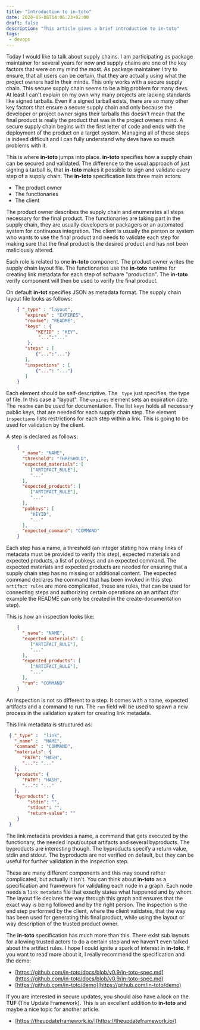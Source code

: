 ```yaml
---
title: "Introduction to in-toto"
date: 2020-05-08T14:06:23+02:00
draft: false
description: "This article gives a brief introduction to in-toto"
tags:
 - devops
---
```


Today I would like to talk about supply chains. I am participating as package
maintainer for several years for now and supply chains are one of the key
factors that were on my mind the most. As package maintainer I try to ensure,
that all users can be certain, that they are actually using what the project
owners had in their minds. This only works with a secure supply chain.  This
secure supply chain seems to be a big problem for many devs. At least I can't
explain on my own why many projects are lacking standards like signed tarballs.
Even if a signed tarball exists, there are so many other key factors that
ensure a secure supply chain and only because the developer or project owner
signs their tarballs this doesn't mean that the final product is really the
product that was in the project owners mind. A secure supply chain begins with the first
letter of code and ends with the deployment of the product on a target system.
Managing all of these steps is indeed difficult and I can fully understand why devs have so much problems with it.

This is where **in-toto** jumps into place. **in-toto** specifies how a supply
chain can be secured and validated. The difference to the usual approach of just signing a tarball is,
that **in-toto** makes it possible to sign and validate every step of a supply chain.
The **in-toto** specification lists three main actors:

* The product owner
* The functionaries
* The client

The product owner describes the supply chain and enumerates all steps necessary
for the final product.  The functionaries are taking part in the supply chain,
they are usually developers or packagers or an automated system for
continuous integration.  The client is usually the person or system who
wants to use the final product and needs to validate each step for
making sure that the final product is the desired product and has not
been maliciously altered.

Each role is related to one **in-toto** component. The product owner writes the supply chain layout file.
The functionaries use the **in-toto** runtime for creating link metadata for each step of software "production".
The **in-toto** verify component will then be used to verify the final product.

On default **in-tot** specifies JSON as metadata format. The supply chain layout file looks as follows:

```json
    { "_type" : "layout",
       "expires" : "EXPIRES",
       "readme": "README",
       "keys" : {
           "KEYID" : "KEY",
            "...":"..."
        },
       "steps" : [
           {"...":"..."}
       ],
       "inspections" : [
           {"...": "..."}
       ]
    }
```

Each element should be self-descriptive. The `_type` just specifies, the type
of file. In this case a "layout".  The `expires` element sets an expiration
date. The `readme` can be used for documentation.  The list `keys` holds all
necessary public keys, that are needed for each supply chain step.  The element
`inspections` lists restrictions for each step within a link. This is going to
be used for validation by the client.

A step is declared as follows:

```json
    {
      "_name": "NAME",
      "threshold": "THRESHOLD",
      "expected_materials": [
         ["ARTIFACT_RULE"],
         "..."
      ],
      "expected_products": [
         ["ARTIFACT_RULE"],
         "..."
      ],
      "pubkeys": [
         "KEYID",
         "..."
      ],
      "expected_command": "COMMAND"
    }
```

Each step has a name, a threshold (an integer stating how many links of
metadata must be provided to verify this step), expected materials and expected
products, a list of pubkeys and an expected command. The expected materials and
expected products are needed for ensuring that a supply chain step has no
missing or additional content. The expected command declares the command that
has been invoked in this step. `artifact rules` are more complicated, these are
rules, that can be used for connecting steps and authorizing certain operations
on an artifact (for example the README can only be created in the
create-documentation step).

This is how an inspection looks like:

```json
    {
      "_name": "NAME",
      "expected_materials": [
         ["ARTIFACT_RULE"],
         "..."
      ],
      "expected_products": [
         ["ARTIFACT_RULE"],
         "..."
      ],
      "run": "COMMAND"
    }
```

An inspection is not so different to a step. It comes with a name, expected artifacts and a command to run.
The `run` field will be used to spawn a new process in the validation system for creating link metadata.

This link metadata is structured as:

```json
 { "_type" :  "link",
   "_name" :  "NAME",
   "command" : "COMMAND",
   "materials": {
      "PATH": "HASH",
      "...": "..."
   },
   "products": {
      "PATH": "HASH",
      "...": "..."
   },
   "byproducts": {
        "stdin": "",
        "stdout": "",
        "return-value": ""
    }
 }
 ```

The link metadata provides a name, a command that gets executed by the functionary, the needed input/output artifacts and several byproducts.
The byproducts are interesting though. The byproducts specify a return value, stdin and stdout. The byproducts are not verified on default,
but they can be useful for further validation in the inspection step.

These are many different components and this may sound rather complicated, but actually it isn't. You can think about **in-toto** as a specification
and framework for validating each node in a graph. Each node needs a `link metadata` file that exactly states what happened and by whom. The layout file
declares the way through this graph and ensures that the exact way is being followed and by the right person. The inspection is the end step performed by the client, where the client validates, that the way has been used for generating this final product, while using the layout or way description of the trusted product owner.

The **in-toto** specification has much more than this. There exist sub layouts for allowing trusted actors to do a certain step and we haven't even talked about the artifact rules. I hope I could ignite a spark of interest in **in-toto**. If you want to read more about it, I really recommend the specification and the demo:

* [https://github.com/in-toto/docs/blob/v0.9/in-toto-spec.md](https://github.com/in-toto/docs/blob/v0.9/in-toto-spec.md)
* [https://github.com/in-toto/demo](https://github.com/in-toto/demo)

If you are interested in secure updates, you should also have a look on the **TUF** (The Update Framework). This is an excellent addition to **in-toto** and maybe a nice topic for another article.

* [https://theupdateframework.io/](https://theupdateframework.io/)

